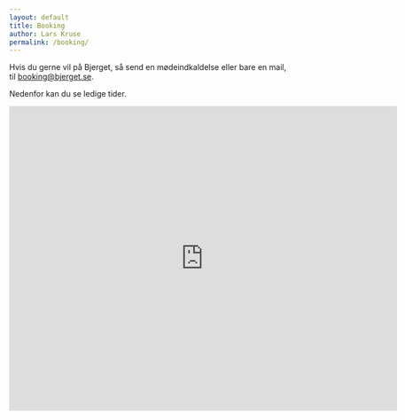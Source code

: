 ```yaml
---
layout: default
title: Booking
author: Lars Kruse
permalink: /booking/
---
```


Hvis du gerne vil på Bjerget, så send en mødeindkaldelse eller bare en mail, til 
[booking@bjerget.se](mailto:booking@bjerget.se).

Nedenfor kan du se ledige tider.


<iframe src="https://www.google.com/calendar/embed?title=booking%40bjerget.se&amp;height=550&amp;wkst=2&amp;bgcolor=%23ffffff&amp;src=booking%40bjerget.se&amp;color=%23875509&amp;src=danish__en%40holiday.calendar.google.com&amp;color=%234A716C&amp;src=e_2_da%23weeknum%40group.v.calendar.google.com&amp;color=%231B887A&amp;ctz=Europe%2FCopenhagen" style=" border-width:0 " width="700" height="550" frameborder="0" scrolling="no"></iframe>